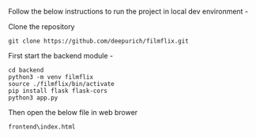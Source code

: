 Follow the below instructions to run the project in local dev environment - 


Clone the repository
```
git clone https://github.com/deepurich/filmflix.git
```

First start the backend module -

```
cd backend
python3 -m venv filmflix
source ./filmflix/bin/activate
pip install flask flask-cors
python3 app.py
```

Then open the below file in web brower

```
frontend\index.html 
```
